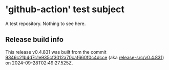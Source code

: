 # 'github-action' test subject

A test repository. Nothing to see here.


## Release build info

This release v0.4.831 was built from the commit [9346c21b4d7c1e935cf3012a70caf660f0c4dcce](https://github.com/kattecon/gh-release-test-ga/tree/9346c21b4d7c1e935cf3012a70caf660f0c4dcce) (aka [release-src/v0.4.831](https://github.com/kattecon/gh-release-test-ga/tree/release-src/v0.4.831)) on 2024-09-28T02:49:27.525Z.
        